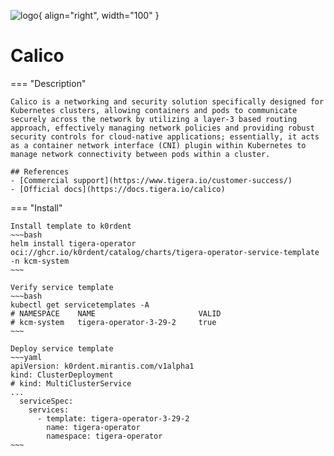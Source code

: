 ![logo](https://docs.tigera.io/img/calico-logo.png){ align="right", width="100" }
# Calico

=== "Description"

    Calico is a networking and security solution specifically designed for Kubernetes clusters, allowing containers and pods to communicate securely across the network by utilizing a layer-3 based routing approach, effectively managing network policies and providing robust security controls for cloud-native applications; essentially, it acts as a container network interface (CNI) plugin within Kubernetes to manage network connectivity between pods within a cluster.

    ## References
    - [Commercial support](https://www.tigera.io/customer-success/)
    - [Official docs](https://docs.tigera.io/calico)

=== "Install"

    Install template to k0rdent
    ~~~bash
    helm install tigera-operator oci://ghcr.io/k0rdent/catalog/charts/tigera-operator-service-template -n kcm-system
    ~~~

    Verify service template
    ~~~bash
    kubectl get servicetemplates -A
    # NAMESPACE    NAME                       VALID
    # kcm-system   tigera-operator-3-29-2     true
    ~~~

    Deploy service template
    ~~~yaml
    apiVersion: k0rdent.mirantis.com/v1alpha1
    kind: ClusterDeployment
    # kind: MultiClusterService
    ...
      serviceSpec:
        services:
          - template: tigera-operator-3-29-2
            name: tigera-operator
            namespace: tigera-operator
    ~~~
